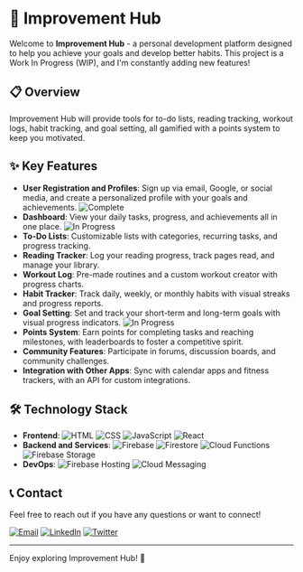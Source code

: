 # 🚀 Improvement Hub

Welcome to **Improvement Hub** - a personal development platform designed to help you achieve your goals and develop better habits. This project is a Work In Progress (WIP), and I'm constantly adding new features!

## 📋 Overview

Improvement Hub will provide tools for to-do lists, reading tracking, workout logs, habit tracking, and goal setting, all gamified with a points system to keep you motivated.

## ✨ Key Features

- **User Registration and Profiles**: Sign up via email, Google, or social media, and create a personalized profile with your goals and achievements. <img src="https://img.shields.io/badge/Complete-4CAF50?style=flat-square&logo=check&logoColor=white" alt="Complete">
- **Dashboard**: View your daily tasks, progress, and achievements all in one place. <img src="https://img.shields.io/badge/In%20Progress-FFA500?style=flat-square&logo=hourglass-half&logoColor=white" alt="In Progress">
- **To-Do Lists**: Customizable lists with categories, recurring tasks, and progress tracking.
- **Reading Tracker**: Log your reading progress, track pages read, and manage your library.
- **Workout Log**: Pre-made routines and a custom workout creator with progress charts.
- **Habit Tracker**: Track daily, weekly, or monthly habits with visual streaks and progress reports.
- **Goal Setting**: Set and track your short-term and long-term goals with visual progress indicators. <img src="https://img.shields.io/badge/In%20Progress-FFA500?style=flat-square&logo=hourglass-half&logoColor=white" alt="In Progress">
- **Points System**: Earn points for completing tasks and reaching milestones, with leaderboards to foster a competitive spirit.
- **Community Features**: Participate in forums, discussion boards, and community challenges.
- **Integration with Other Apps**: Sync with calendar apps and fitness trackers, with an API for custom integrations.

## 🛠️ Technology Stack

- **Frontend**: 
  ![HTML](https://img.shields.io/badge/-HTML-E34F26?style=flat-square&logo=html5&logoColor=white)
  ![CSS](https://img.shields.io/badge/-CSS-1572B6?style=flat-square&logo=css3&logoColor=white)
  ![JavaScript](https://img.shields.io/badge/-JavaScript-F7DF1E?style=flat-square&logo=javascript&logoColor=black)
  ![React](https://img.shields.io/badge/-React-61DAFB?style=flat-square&logo=react&logoColor=black)
- **Backend and Services**:
  ![Firebase](https://img.shields.io/badge/-Firebase-FFCA28?style=flat-square&logo=firebase&logoColor=black)
  ![Firestore](https://img.shields.io/badge/-Firestore-FFCA28?style=flat-square&logo=firebase&logoColor=black)
  ![Cloud Functions](https://img.shields.io/badge/-Cloud_Functions-FFCA28?style=flat-square&logo=firebase&logoColor=black)
  ![Firebase Storage](https://img.shields.io/badge/-Firebase_Storage-FFCA28?style=flat-square&logo=firebase&logoColor=black)
- **DevOps**:
  ![Firebase Hosting](https://img.shields.io/badge/-Firebase_Hosting-FFCA28?style=flat-square&logo=firebase&logoColor=black)
  ![Cloud Messaging](https://img.shields.io/badge/-Cloud_Messaging-FFCA28?style=flat-square&logo=firebase&logoColor=black)


## 📞 Contact

Feel free to reach out if you have any questions or want to connect!

[![Email](https://img.shields.io/badge/-Email-D14836?style=flat-square&logo=gmail&logoColor=white)](mailto:lewis@raybould.co)
[![LinkedIn](https://img.shields.io/badge/-LinkedIn-0077B5?style=flat-square&logo=linkedin&logoColor=white)](https://www.linkedin.com/in/lewis-raybould-ba7034244)
[![Twitter](https://img.shields.io/badge/-Twitter-1DA1F2?style=flat-square&logo=twitter&logoColor=white)](https://twitter.com/lewisecom)

---

Enjoy exploring Improvement Hub! 🌟
